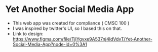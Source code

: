 # Yet Another Social Media App

- This web app was created for compliance ( CMSC 100 )
- I was inspired by twitter's UI, so I based this on that.
- Link to design: https://www.figma.com/file/TjlYgvxe9A537nj4IdVdvT/Yet-Another-Social-Media-App?node-id=0%3A1
